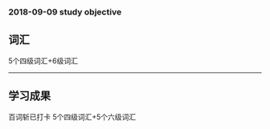 ### 2018-09-09 study objective
## 词汇<br>
5个四级词汇+6级词汇<br>

-------
## 学习成果<br>
百词斩已打卡 5个四级词汇+5个六级词汇<br>
